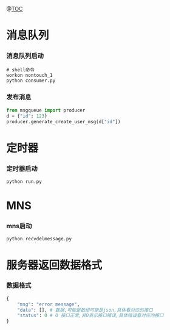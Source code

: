 @[TOC](无感行后台)

# 消息队列

### 消息队列启动
```
# shell命令
workon nontouch_1
python consumer.py
``` 

### 发布消息
```python
from msgqueue import producer
d = {"id": 123}
producer.generate_create_user_msg(d["id"])
```

# 定时器

### 定时器启动
```
python run.py
```

# MNS

### mns启动
```
python recvdelmessage.py
```

# 服务器返回数据格式
### 数据格式
```python
{
    "msg": "error message",
    "data": [], # 数据,可能是数组可能是json,具体看对应的接口
    "status": 0 # 0 接口正常,非0表示接口错误,具体错误看对应的接口
}
```